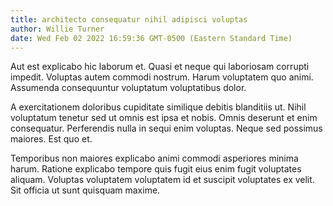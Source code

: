 ```yaml
---
title: architecto consequatur nihil adipisci voluptas
author: Willie Turner
date: Wed Feb 02 2022 16:59:36 GMT-0500 (Eastern Standard Time)
---
```

Aut est explicabo hic laborum et. Quasi et neque qui laboriosam corrupti impedit. Voluptas autem commodi nostrum. Harum voluptatem quo animi. Assumenda consequuntur voluptatum voluptatibus dolor.

 A exercitationem doloribus cupiditate similique debitis blanditiis ut. Nihil voluptatum tenetur sed ut omnis est ipsa et nobis. Omnis deserunt et enim consequatur. Perferendis nulla in sequi enim voluptas. Neque sed possimus maiores. Est quo et.

 Temporibus non maiores explicabo animi commodi asperiores minima harum. Ratione explicabo tempore quis fugit eius enim fugit voluptates aliquam. Voluptas voluptatem voluptatem id et suscipit voluptates ex velit. Sit officia ut sunt quisquam maxime.